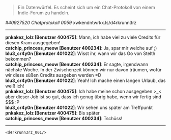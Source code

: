 > Ein Datenwürfel. Es scheint sich um ein Chat-Protokoll von einem Indie-Forum zu handeln.

*#40927520 Chatprotokoll 0059* xwkendntwrkx.ls/d4rkrunn3rz
***

**pnkakez_lolz [Benutzer 400475]**: Mann, ich habe viel zu viele Credits für diesen Kram ausgegeben!  
**catchip_princess_meow [Benutzer 400234]**: Ja, spar mir welche auf ;)  
**blu3_cr4y0n [Benutzer 401022]**: Wisst ihr, wann wir das Go von Stelth bekommen?  
**catchip_princess_meow [Benutzer 400234]**: Er sagte, irgendwann nächste Woche. In der Zwischenzeit können wir nur davon träumen, wofür wir diese süßen Credits ausgeben werden =D  
**blu3_cr4y0n [Benutzer 401022]**: Yeah! Ich mache einen langen Urlaub, das weiß ich!  
**pnkakez_lolz [Benutzer 400475]**: Ich habe meine schon ausgegeben >_< aber dieser Job ist so gut, dass ich genug übrig habe, wenn wir fertig sind $$$ :P  
**blu3_cr4y0n [Benutzer 401022]**: Wir sehen uns später am Treffpunkt  
**pnkakez_lolz [Benutzer 400475]**: Bis später  
**catchip_princess_meow [Benutzer 400234]**: Tschüss!  
***
`<d4rkrunn3rz_001/>`
